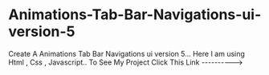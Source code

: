 # Animations-Tab-Bar-Navigations-ui-version-5
Create A Animations Tab Bar Navigations ui version 5...
Here I am using Html , Css , Javascript..
To See My Project Click This Link ---------->
